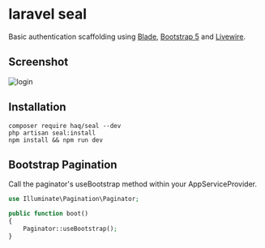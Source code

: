 # laravel seal
Basic authentication scaffolding using [Blade](https://laravel.com/docs/8.x/blade), [Bootstrap 5](https://v5.getbootstrap.com/) and [Livewire](https://laravel-livewire.com/).

## Screenshot
![login](https://i.imgur.com/APsKWlU.jpg)

## Installation
```
composer require haq/seal --dev
php artisan seal:install
npm install && npm run dev
```

## Bootstrap Pagination
Call the paginator's useBootstrap method within your AppServiceProvider.
```php
use Illuminate\Pagination\Paginator;

public function boot()
{
    Paginator::useBootstrap();
}
```
